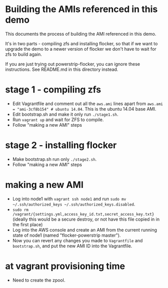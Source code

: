# Building the AMIs referenced in this demo

This documents the process of building the AMI referenced in this demo.

It's in two parts - compiling zfs and installing flocker, so that if we want to upgrade the demo to a newer version of flocker we don't have to wait for zfs to build again.

If you are just trying out powerstrip-flocker, you can ignore these instructions.
See README.md in this directory instead.

# stage 1 - compiling zfs

* Edit Vagrantfile and comment out all the `aws.ami` lines apart from `aws.ami = "ami-3cf8b154" # ubuntu 14.04`.
  This is the ubuntu 14.04 base AMI.
* Edit bootstrap.sh and make it only run `./stage1.sh`.
* Run `vagrant up` and wait for ZFS to compile.
* Follow "making a new AMI" steps

# stage 2 - installing flocker

* Make bootstrap.sh run only `./stage2.sh`.
* Follow "making a new AMI" steps


# making a new AMI

* Log into node1 with `vagrant ssh node1` and run `sudo mv ~/.ssh/authorized_keys ~/.ssh/authorized_keys.disabled`.
* `sudo rm /vagrant/{settings.yml,access_key_id.txt,secret_access_key.txt}` (ideally this would be a secure destroy, or not have this file copied in in the first place)
* Log into the AWS console and create an AMI from the current running state of node1 (named "flocker-powerstrip master").
* Now you can revert any changes you made to `Vagrantfile` and `bootstrap.sh`, and put the new AMI ID into the Vagrantfile.


# at vagrant provisioning time

* Need to create the zpool.
